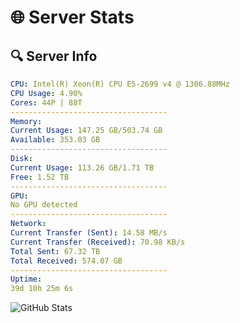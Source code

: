 # 🌐 Server Stats
## 🔍 Server Info
```yaml
CPU: Intel(R) Xeon(R) CPU E5-2699 v4 @ 1306.88MHz
CPU Usage: 4.90%
Cores: 44P | 88T
-----------------------------------
Memory:
Current Usage: 147.25 GB/503.74 GB
Available: 353.03 GB
-----------------------------------
Disk:
Current Usage: 113.26 GB/1.71 TB
Free: 1.52 TB
-----------------------------------
GPU:
No GPU detected
-----------------------------------
Network:
Current Transfer (Sent): 14.58 MB/s
Current Transfer (Received): 70.98 KB/s
Total Sent: 67.32 TB
Total Received: 574.07 GB
-----------------------------------
Uptime:
39d 10h 25m 6s
```
![GitHub Stats](https://img.shields.io/badge/Updated-2025-04-16_07:47:55-blue)